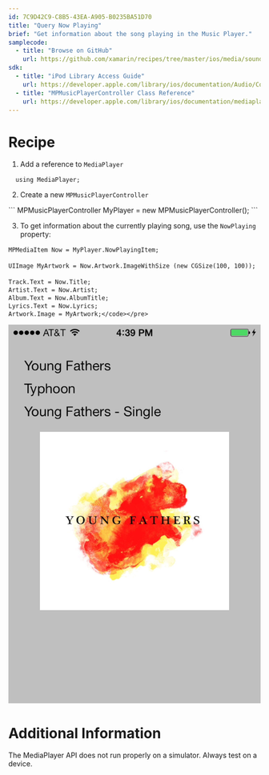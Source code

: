 ```yaml
---
id: 7C9D42C9-C8B5-43EA-A905-B0235BA51D70
title: "Query Now Playing"
brief: "Get information about the song playing in the Music Player."
samplecode:
  - title: "Browse on GitHub" 
    url: https://github.com/xamarin/recipes/tree/master/ios/media/sound/query_now_playing
sdk:
  - title: "iPod Library Access Guide" 
    url: https://developer.apple.com/library/ios/documentation/Audio/Conceptual/iPodLibraryAccess_Guide/UsingTheiPodLibrary/UsingTheiPodLibrary.html
  - title: "MPMusicPlayerController Class Reference" 
    url: https://developer.apple.com/library/ios/documentation/mediaplayer/reference/MPMusicPlayerController_ClassReference/Reference/Reference.html
---
```


# Recipe

1. Add a reference to `MediaPlayer`
```
  using MediaPlayer;
```
<ol start="2">
  <li>Create a new <code>MPMusicPlayerController</code></li>
</ol>
```
  MPMusicPlayerController MyPlayer = new MPMusicPlayerController();
```
<ol start="3">
  <li>To get information about the currently playing song, use the <code>NowPlaying</code> property:</li>
</ol>

```
MPMediaItem Now = MyPlayer.NowPlayingItem;

UIImage MyArtwork = Now.Artwork.ImageWithSize (new CGSize(100, 100));

Track.Text = Now.Title;
Artist.Text = Now.Artist;
Album.Text = Now.AlbumTitle;
Lyrics.Text = Now.Lyrics;
Artwork.Image = MyArtwork;</code></pre>
```
![](Images/00.png "Now playing screen example")

# Additional Information

The MediaPlayer API does not run properly on a simulator. Always test on a device.

